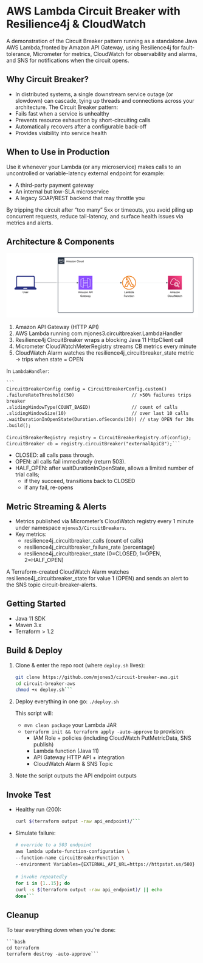 # AWS Lambda Circuit Breaker with Resilience4j & CloudWatch
A demonstration of the Circuit Breaker pattern running as a standalone Java AWS Lambda,fronted by Amazon API Gateway, using Resilience4j for fault-tolerance, Micrometer for metrics, CloudWatch for observability and alarms, and SNS for notifications when the circuit opens.

## Why Circuit Breaker?
* In distributed systems, a single downstream service outage (or slowdown) can cascade, tying up threads and connections across your architecture. The Circuit Breaker pattern:
* Fails fast when a service is unhealthy
* Prevents resource exhaustion by short-circuiting calls
* Automatically recovers after a configurable back-off
* Provides visibility into service health

## When to Use in Production
Use it whenever your Lambda (or any microservice) makes calls to an uncontrolled or variable-latency external endpoint for example:

* A third-party payment gateway
* An internal but low-SLA microservice
* A legacy SOAP/REST backend that may throttle you

By tripping the circuit after “too many” 5xx or timeouts, you avoid piling up concurrent requests, reduce tail-latency, and surface health issues via metrics and alerts.

## Architecture & Components

![State Machine](images/architecture.png)

1. Amazon API Gateway (HTTP API)
2. AWS Lambda running com.mjones3.circuitbreaker.LambdaHandler
3. Resilience4j CircuitBreaker wraps a blocking Java 11 HttpClient call
4. Micrometer CloudWatchMeterRegistry streams CB metrics every minute
5. CloudWatch Alarm watches the resilience4j_circuitbreaker_state metric → trips when state = OPEN


In `LambdaHandler`:
 
    ```
    CircuitBreakerConfig config = CircuitBreakerConfig.custom()
    .failureRateThreshold(50)                     // >50% failures trips breaker
    .slidingWindowType(COUNT_BASED)               // count of calls
    .slidingWindowSize(10)                        // over last 10 calls
    .waitDurationInOpenState(Duration.ofSeconds(30)) // stay OPEN for 30s
    .build();

    CircuitBreakerRegistry registry = CircuitBreakerRegistry.of(config);
    CircuitBreaker cb = registry.circuitBreaker("externalApiCB");```

* CLOSED: all calls pass through.
* OPEN: all calls fail immediately (return 503).
* HALF_OPEN: after waitDurationInOpenState, allows a limited number of trial calls;
    * if they succeed, transitions back to CLOSED
    * if any fail, re-opens

## Metric Streaming & Alerts

* Metrics published via Micrometer’s CloudWatch registry every 1 minute under namespace `mjones3/CircuitBreakers`.
* Key metrics:
    * resilience4j_circuitbreaker_calls (count of calls)
    * resilience4j_circuitbreaker_failure_rate (percentage)
    * resilience4j_circuitbreaker_state (0=CLOSED, 1=OPEN, 2=HALF_OPEN)

A Terraform-created CloudWatch Alarm watches resilience4j_circuitbreaker_state for value 1 (OPEN) and sends an alert to the SNS topic circuit-breaker-alerts.

## Getting Started

* Java 11 SDK
* Maven 3.x
* Terraform > 1.2

## Build & Deploy

1. Clone & enter the repo root (where `deploy.sh` lives):

    ```bash
    git clone https://github.com/mjones3/circuit-breaker-aws.git
    cd circuit-breaker-aws
    chmod +x deploy.sh```

2. Deploy everything in one go:
    `./deploy.sh`

    This script will:
    * `mvn clean package` your Lambda JAR
    * `terraform init && terraform apply -auto-approve` to provision:
        * IAM Role + policies (including CloudWatch PutMetricData, SNS publish)
        * Lambda function (Java 11)
        * API Gateway HTTP API + integration
        * CloudWatch Alarm & SNS Topic

3. Note the script outputs the API endpoint outputs

## Invoke Test

* Healthy run (200):

    ```bash
    curl $(terraform output -raw api_endpoint)/```

* Simulate failure:

    ```bash
    # override to a 503 endpoint
    aws lambda update-function-configuration \
    --function-name circuitBreakerFunction \
    --environment Variables={EXTERNAL_API_URL=https://httpstat.us/500}

    # invoke repeatedly
    for i in {1..15}; do
    curl -s $(terraform output -raw api_endpoint)/ || echo
    done```

## Cleanup

To tear everything down when you’re done:

    ```bash
    cd terraform
    terraform destroy -auto-approve```




